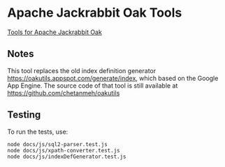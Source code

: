 # Apache Jackrabbit Oak Tools

[Tools for Apache Jackrabbit Oak](https://thomasmueller.github.io/oakTools/)

## Notes

This tool replaces the old index definition generator https://oakutils.appspot.com/generate/index, which based on the Google App Engine. The source code of that tool is still available at https://github.com/chetanmeh/oakutils

## Testing

To run the tests, use:

    node docs/js/sql2-parser.test.js
    node docs/js/xpath-converter.test.js
    node docs/js/indexDefGenerator.test.js
    

